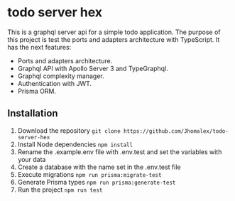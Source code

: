 # todo server hex

This is a graphql server api for a simple todo application. The purpose of this project is test the ports and adapters architecture with TypeScript. It has the next features:
- Ports and adapters architecture.
- Graphql API with Apollo Server 3 and TypeGraphql.
- Graphql complexity manager.
- Authentication with JWT.
- Prisma ORM.


## Installation

1. Download the repository `git clone https://github.com/Jhomalex/todo-server-hex`
2. Install Node dependencies `npm install`
3. Rename the .example.env file with .env.test and set the variables with your data
4. Create a database with the name set in the .env.test file
5. Execute migrations `npm run prisma:migrate-test`
6. Generate Prisma types `npm run prisma:generate-test`
7. Run the project `npm run test`
